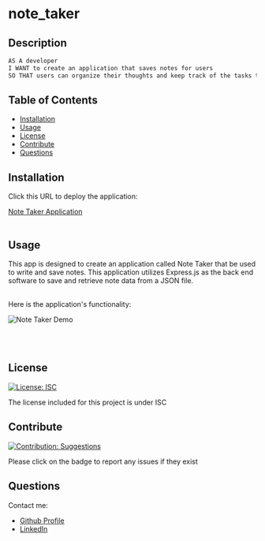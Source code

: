 # note_taker        
## Description
    
```md
AS A developer 
I WANT to create an application that saves notes for users
SO THAT users can organize their thoughts and keep track of the tasks they need to complete
```
    
## Table of Contents
    
- [Installation](#installation)
- [Usage](#usage)
- [License](#license)
- [Contribute](#contribute)
- [Questions](#questions)
    
## Installation
    
Click this URL to deploy the application:

[Note Taker Application]()
<br>
<br>
    
 ## Usage
    
This app is designed to create an application called Note Taker that be used to write and save notes. This application utilizes Express.js as the back end software to save and retrieve note data from a JSON file.

<br>Here is the application's functionality:

![Note Taker Demo]() 

<br><br>
    
## License 
[![License: ISC](https://img.shields.io/badge/License-MIT-blue.svg)](https://opensource.org/licenses/ISC)
    
    
The license included for this project is under ISC
    
    
## Contribute 
[![Contribution: Suggestions](https://img.shields.io/badge/Contribution%20-Suggestions-4baaaa.svg)](https://github.com/odingol/note_taker/issues)
    
Please click on the badge to report any issues if they exist
    

## Questions
    
Contact me: 

- [Github Profile](https://github.com/odingol) 
- [LinkedIn](https://www.linkedin.com/in/lamor-odingo/)

